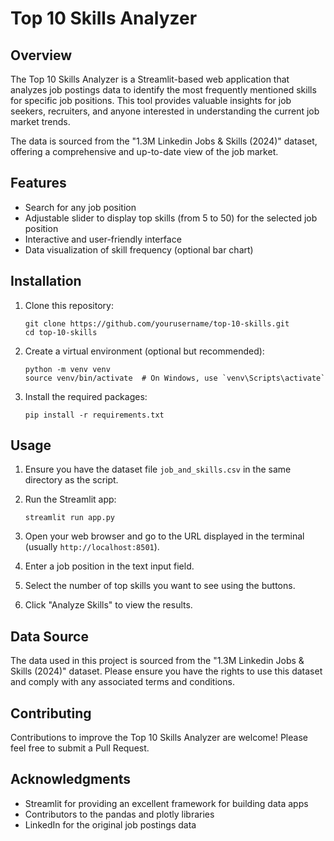 # Top 10 Skills Analyzer

## Overview

The Top 10 Skills Analyzer is a Streamlit-based web application that analyzes job postings data to identify the most frequently mentioned skills for specific job positions. This tool provides valuable insights for job seekers, recruiters, and anyone interested in understanding the current job market trends.

The data is sourced from the "1.3M Linkedin Jobs & Skills (2024)" dataset, offering a comprehensive and up-to-date view of the job market.

## Features

- Search for any job position
- Adjustable slider to display top skills (from 5 to 50) for the selected job position
- Interactive and user-friendly interface
- Data visualization of skill frequency (optional bar chart)

## Installation

1. Clone this repository:
   ```
   git clone https://github.com/yourusername/top-10-skills.git
   cd top-10-skills
   ```

2. Create a virtual environment (optional but recommended):
   ```
   python -m venv venv
   source venv/bin/activate  # On Windows, use `venv\Scripts\activate`
   ```

3. Install the required packages:
   ```
   pip install -r requirements.txt
   ```

## Usage

1. Ensure you have the dataset file `job_and_skills.csv` in the same directory as the script.

2. Run the Streamlit app:
   ```
   streamlit run app.py
   ```

3. Open your web browser and go to the URL displayed in the terminal (usually `http://localhost:8501`).

4. Enter a job position in the text input field.

5. Select the number of top skills you want to see using the buttons.

6. Click "Analyze Skills" to view the results.

## Data Source

The data used in this project is sourced from the "1.3M Linkedin Jobs & Skills (2024)" dataset. Please ensure you have the rights to use this dataset and comply with any associated terms and conditions.

## Contributing

Contributions to improve the Top 10 Skills Analyzer are welcome! Please feel free to submit a Pull Request.


## Acknowledgments

- Streamlit for providing an excellent framework for building data apps
- Contributors to the pandas and plotly libraries
- LinkedIn for the original job postings data
